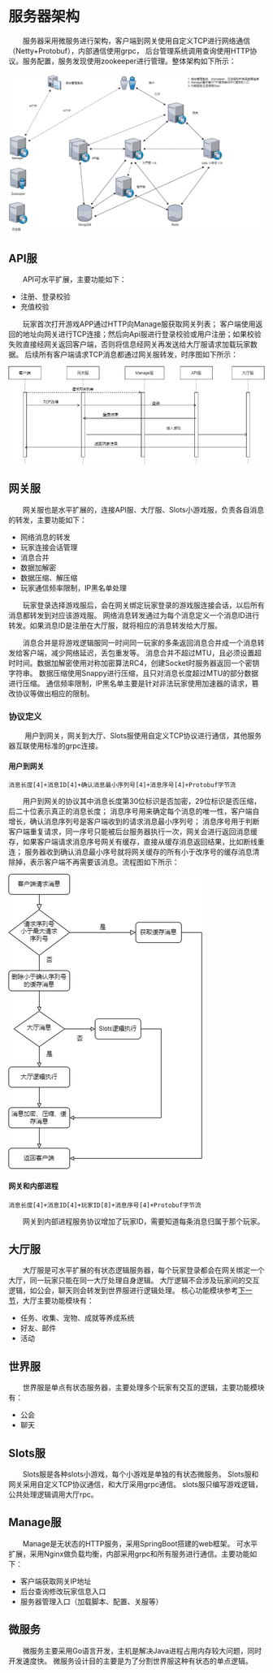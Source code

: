 # 服务器架构
&emsp;&emsp;服务器采用微服务进行架构，客户端到网关使用自定义TCP进行网络通信（Netty+Protobuf），内部通信使用grpc，
后台管理系统调用查询使用HTTP协议。服务配置，服务发现使用zookeeper进行管理。整体架构如下所示：  

![架构图](img/slots_architecture.png)

## API服
&emsp;&emsp;API可水平扩展，主要功能如下：
* 注册、登录校验
* 充值校验  

&emsp;&emsp;玩家首次打开游戏APP通过HTTP向Manage服获取网关列表；
客户端使用返回的地址向网关进行TCP连接；然后向Api服进行登录校验或用户注册；如果校验失败直接经网关返回客户端，否则将信息经网关再发送给大厅服请求加载玩家数据。
后续所有客户端请求TCP消息都通过网关服转发，时序图如下所示：  

![登录流程图](img/slots_login.png)  


## 网关服
&emsp;&emsp;网关服也是水平扩展的，连接API服、大厅服、Slots小游戏服，负责各自消息的转发，主要功能如下：
* 网络消息的转发
* 玩家连接会话管理
* 消息合并
* 数据加解密
* 数据压缩、解压缩
* 玩家通信频率限制，IP黑名单处理

&emsp;&emsp;玩家登录选择游戏服后，会在网关绑定玩家登录的游戏服连接会话，以后所有消息都转发到对应该游戏服。
 网络消息转发通过为每个消息定义一个消息ID进行转发。如果消息ID是注册在大厅服，就将相应的消息转发给大厅服。  
 
 &emsp;&emsp;消息合并是将游戏逻辑服同一时间同一玩家的多条返回消息合并成一个消息转发给客户端，减少网络延迟，丢包重发等。
 消息合并不超过MTU，且必须设置超时时间。数据加解密使用对称加密算法RC4，创建Socket时服务器返回一个密钥字符串。
 数据压缩使用Snappy进行压缩，且只对消息长度超过MTU的部分数据进行压缩。
 通信频率限制，IP黑名单主要是针对非法玩家使用加速器的请求，篡改协议等做出相应的限制。
 
 ### 协议定义
 &emsp;&emsp; 用户到网关，网关到大厅、Slots服使用自定义TCP协议进行通信，其他服务器互联使用标准的grpc连接。
 ####  用户到网关
  ```
  消息长度[4]+消息ID[4]+确认消息最小序列号[4]+消息序号[4]+Protobuf字节流
  ```
 &emsp;&emsp;用户到网关的协议其中消息长度第30位标识是否加密，29位标识是否压缩，后二十位表示真正的消息长度；
 消息序号用来确定每个消息的唯一性，客户端自增长，确认消息序列号是客户端收到的请求消息最小序列号；
 消息序号用于判断客户端重复请求，同一序号只能被后台服务器执行一次，网关会进行返回消息缓存，如果客户端请求消息序号网关有缓存，直接从缓存消息返回结果，比如断线重连；
 服务器收到确认消息最小序号就将网关缓存的所有小于改序号的缓存消息清除掉，表示客户端不再需要该消息。流程图如下所示：  
 
![消息流程图](img/slots_message_flow.png)  


 #### 网关和内部进程
 ```shell script
 消息长度[4]+消息ID[4]+玩家ID[8]+消息序号[4]+Protobuf字节流
```
 &emsp;&emsp;网关到内部进程服务协议增加了玩家ID，需要知道每条消息归属于那个玩家。
## 大厅服
 &emsp;&emsp;大厅服是可水平扩展的有状态逻辑服务器，每个玩家登录都会在网关绑定一个大厅，同一玩家只能在同一大厅处理自身逻辑。
 大厅逻辑不会涉及玩家间的交互逻辑，如公会，聊天则会转发到世界服进行逻辑处理。
 核心功能模块参考[下一节](核心模块.md)，大厅主要功能模块有：
 * 任务、收集、宠物、成就等养成系统
 * 好友、邮件
 * 活动
 
## 世界服
&emsp;&emsp;世界服是单点有状态服务器，主要处理多个玩家有交互的逻辑，主要功能模块有：
* 公会
* 聊天

## Slots服
&emsp;&emsp;Slots服是各种slots小游戏，每个小游戏是单独的有状态微服务。
Slots服和网关采用自定义TCP协议通信，和大厅采用grpc通信。
slots服只编写游戏逻辑，公共处理逻辑调用大厅rpc。



## Manage服
&emsp;&emsp;Manage是无状态的HTTP服务，采用SpringBoot搭建的web框架。
可水平扩展，采用Nginx做负载均衡，内部采用grpc和所有服务进行通信。主要功能如下：
* 客户端获取网关IP地址
* 后台查询修改玩家信息入口
* 服务器管理入口（加载脚本、配置、关服等）

## 微服务
&emsp;&emsp;微服务主要采用Go语言开发，主机是解决Java进程占用内存较大问题，同时开发速度快。
微服务设计目的主要是为了分割世界服这种有状态的单点逻辑。

